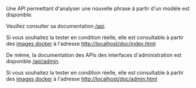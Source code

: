 Une API permettant d'analyser une nouvelle phrase à partir d'un modèle est disponible.

Veuillez consulter sa documentation [/api](../../api/).

Si vous souhaitez la tester en condition réelle, elle est consultable à partir des [images docker](https://github.com/voyages-sncf-technologies/tock-docker)
à l'adresse [http://localhost/doc/index.html](http://localhost/doc/index.html)

De même, la documentation des APIs des interfaces d'administration est disponible [/api/admin](../../api/admin.html). 

Si vous souhaitez la tester en condition réelle, elle est consultable à partir des [images docker](https://github.com/voyages-sncf-technologies/tock-docker)
à l'adresse [http://localhost/doc/admin.html](http://localhost/doc/admin.html)  